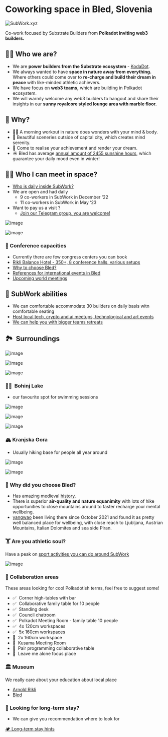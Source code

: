 

# Coworking space in Bled, Slovenia

![SubWork.xyz ](pics/header.avif)

Co-work focused by Substrate Builders from **Polkadot inviting web3 builders.**

👨‍🏭 Who we are?
---

- We are **power builders from the Substrate ecosystem** - [KodaDot](https://twitter.com/kodadot).
- We always wanted to have **space in nature away from everything.** Where others could come over to **re-charge and build their dream in peace** with like-minded athletic achievers.
- We have focus on **web3 teams,** which are building in Polkadot ecosystem.
- We will warmly welcome any web3 builders to hangout and share their insights in our **sunny royalcore styled lounge area with marble floor.**

🤔 Why?
---

*   🏃‍♂️ A morning workout in nature does wonders with your mind & body.
*   🚴 Beautiful sceneries outside of capital city, which creates mind serenity.
*   💨 Come to realise your achievement and render your dream.
*   ☀️ Bled has average [annual amount of 2455 sunshine hours](https://en.climate-data.org/europe/slovenia/bled/bled-52121/), which guarantee your daily mood even in winter!

👩‍💻 Who I can meet in space?
---

- [Who is daily inside SubWork?](./family-members-in-subwork.md)
- We are open and had daily 
  - 9 co-workers in SubWork in December ‘22
  - 11 co-workers in SubWork in May ‘23
- Want to pay us a visit ? 
  - [Join our Telegram group, you are welcome!](./contact.md)

![image](pics/coffee.avif)

![image](pics/nice_place.avif)

### 👔 Conference capacities

- Currently there are few congress centers you can book
- [Rikli Balance Hotel - 350+, 8 conference halls, various setups](https://www.bled.si/de/meetings/meeting-planning/venues/2020090714580355/rikli-balance-hotel-s/)
- [Why to choose Bled?](https://www.bled.si/de/meetings/)
- [References for international events in Bled](https://www.bled.si/de/meetings/why-bled/references/)
- [Upcoming world meetings](https://www.bled.si/en/events/?start=01.01.1900&end=31.12.2023&lng=eng&filter%5B%5D=2020082609001927)

🧘 SubWork abilities
---
- We can comfortable accommodate 30 builders on daily basis witn comfortable seating
- [Host local tech, crypto and ai meetups, technological and art events](./rent-subwork-venue-in-bled.md)
- [We can help you with bigger teams retreats](./company-retreat.md)

🏞  Surroundings
---

![image](pics/bled1.avif)

![image](pics/bled2.avif)

![image](pics/bled3.avif)


### 🏊‍♂️  Bohinj Lake

*   our favourite spot for swimming sessions

![image](pics/bohinj1.avif)

![image](pics/bohinj2.avif)

![image](pics/bohinj3.avif)

### 🏔 Kranjska Gora

*   Usually hiking base for people all year around

![image](pics/kranjska1.avif)

![image](pics/kranjska2.avif)


### 🧐 Why did you choose Bled?

*   Has amazing medieval [history](https://en.wikipedia.org/wiki/Bled).
*   There is superior **air-quality and nature equanimity** with lots of hike opportunities to close mountains around to faster recharge your mental wellbeing.
*   [yangwao](https://twitter.com/yangwao) been living there since October 2021 and found it as pretty well balanced place for wellbeing, with close reach to Ljubljana, Austrian Mountains, Italian Dolomites and sea side Piran.

### 🏋️ Are you athletic soul?

Have a peak on [sport activities you can do around SubWork](./sports-activities-around-bled.md)


![image](pics/hacker_space1.avif)

### 🍻 Collaboration areas

These areas looking for cool Polkadotish terms, feel free to suggest some!

*   ✅  Corner high-tables with bar
*   ✅  Collaborative family table for 10 people
*   ✅  Standing desk
*   ✅  Council chatroom
*   ✅  Polkadot Meeting Room - family table 10 people
*   ✅  4x 120cm workspaces
*   ✅  5x 160cm workspaces
*   🚧  2x 160cm workspace
*   🚧  Kusama Meeting Room
*   🚧  Pair programming collaborative table
*   🚧  Leave me alone focus place

### 🏛 Museum

We really care about your education about local place

*   [Arnold Rikli](https://en.wikipedia.org/wiki/Arnold_Rikli)
*   [Bled](https://en.wikipedia.org/wiki/Bled)

### 🏡 Looking for long-term stay?

*   We can give you recommendation where to look for

[ 🏕️ Long-term stay hints ](/long-term-stay-hints.md)
